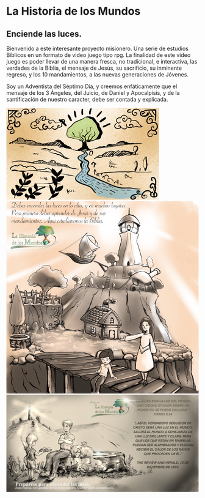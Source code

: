 # La Historia de los Mundos
## Enciende las luces.

Bienvenido a este interesante proyecto misionero. Una serie de estudios Bíblicos en un formato de video juego tipo rpg.
La finalidad de este video juego es poder llevar de una manera fresca,  no tradicional, e interactiva, las verdades de la Biblia,
el mensaje de Jesús, su sacrificio, su inminente regreso, y los 10 mandamientos, a las nuevas generaciones de Jóvenes. 

Soy un Adventista del Séptimo Día, y creemos enfáticamente que el mensaje de los 3 Ángeles, del Juicio, de Daniel y Apocalpisis, y de la 
santificación de nuestro caracter, debe ser contada y explicada.



<img src="Images/Intro1scene1.png" alt="hi" class="inline"/>
<img src="Images/c1.jpg" alt="hi" class="inline"/>
<img src="Images/c2.jpg" alt="hi" class="inline"/>

